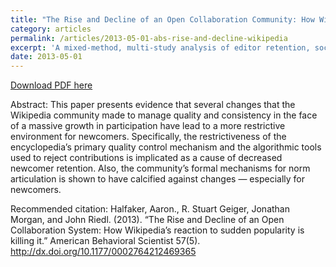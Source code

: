 ```yaml
---
title: "The Rise and Decline of an Open Collaboration Community: How Wikipedia’s reaction to sudden popularity is causing its decline"
category: articles
permalink: /articles/2013-05-01-abs-rise-and-decline-wikipedia
excerpt: 'A mixed-method, multi-study analysis of editor retention, socialization, gatekeeping, and governance in Wikipedia.'
date: 2013-05-01
---
```


<a href='http://www-users.cs.umn.edu/~halfak/publications/The_Rise_and_Decline/halfaker13rise-preprint.pdf'>Download PDF here</a>

Abstract: This paper presents evidence that several changes that the Wikipedia community made to manage quality and consistency in the face of a massive growth in participation have lead to a more restrictive environment for newcomers. Specifically, the restrictiveness of the encyclopedia’s primary quality control mechanism and the algorithmic tools used to reject contributions is implicated as a cause of decreased newcomer retention. Also, the community’s formal mechanisms for norm articulation is shown to have calcified against changes — especially for newcomers.

 Recommended citation: Halfaker, Aaron., R. Stuart Geiger, Jonathan Morgan, and John Riedl. (2013). “The Rise and Decline of an Open Collaboration System: How Wikipedia’s reaction to sudden popularity is killing it.” American Behavioral Scientist 57(5). http://dx.doi.org/10.1177/0002764212469365